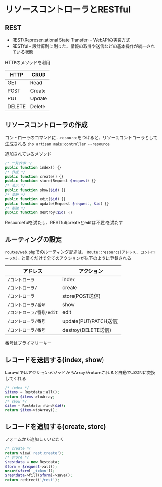 # リソースコントローラとRESTful


## REST

* REST(Representational State Transfer)
\- WebAPIの実装方式
* RESTful
\- 設計原則に則った、情報の取得や送信などの基本操作が統一されている状態

HTTPのメソッドを利用

| HTTP   | CRUD   |
| ------ | ------ |
| GET    | Read   |
| POST   | Create |
| PUT    | Update |
| DELETE | Delete |

## リソースコントローラの作成

コントローラのコマンドに`--resource`をつけると、リソースコントローラとして生成される
`php artisan make:controller --resource`

追加されているメソッド
```php
/* 一覧表示 */
public function index() {}
/* 作成 */
public function create() {}
public function store(Request $request) {}
/* 表示 */
public function show($id) {}
/* 更新 */
public function edit($id) {}
public function update(Request $request, $id) {}
/* 削除 */
public function destroy($id) {}
```

Resourcefulを満たし、RESTful(createとeditは不要)を満たす

## ルーティングの設定

`routes/web.php`でのルーティング記述は、
`Route::resource(アドレス, コントローラ名);`
と置くだけで全てのアクションが以下のように登録される

| アドレス                  | アクション            |
| ------------------------- | --------------------- |
| `/コントローラ`           | index                 |
| `/コントローラ/`          | create                |
| `/コントローラ`           | store(POST送信)       |
| `/コントローラ/番号`      | show                  |
| `/コントローラ/番号/edit` | edit                  |
| `/コントローラ/番号`      | update(PUT/PATCH送信) |
| `/コントローラ/番号`      | destroy(DELETE送信)   |
番号はプライマリーキー

## レコードを送信する(index, show)

LaravelではアクションメソッドからArrayがreturnされると自動でJSONに変換してくれる

```php
/* index */
$items = Restdata::all();
return $items->toArray;
/* show */
$item = Restdata::find($id);
return $item->toArray();
```

## レコードを追加する(create, store)

フォームから追加していただく

```php
/* create */
return view('rest.create');
/* store */
$restdata = new Restdata;
$form = $request->all();
unset($form['_token']);
$restdata->fill($form)->save();
return redirect('/rest');
```

